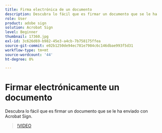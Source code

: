 ```yaml
---
title: Firma electrónica de un documento
description: Descubra lo fácil que es firmar un documento que se le ha enviado con Acrobat Sign
role: User
product: adobe sign
solution: Acrobat Sign
level: Beginner
thumbnail: 17360.jpg
exl-id: 3c626d69-b982-45e3-a4cb-7b758175ffea
source-git-commit: e02b1250de94ec781e7984c6c146dbae993f5d31
workflow-type: tm+mt
source-wordcount: '44'
ht-degree: 0%

---
```


# Firmar electrónicamente un documento

Descubra lo fácil que es firmar un documento que se le ha enviado con Acrobat Sign.

>[!VIDEO](https://video.tv.adobe.com/v/17360?hidetitle=true)
